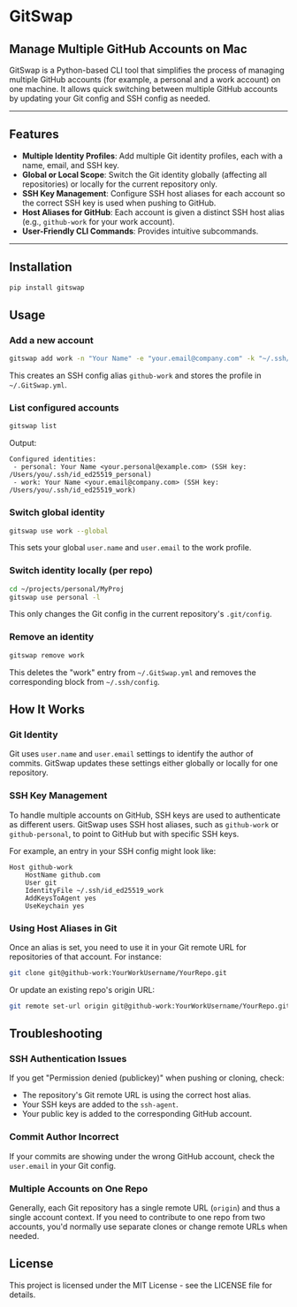 # GitSwap

## Manage Multiple GitHub Accounts on Mac

GitSwap is a Python-based CLI tool that simplifies the process of managing multiple GitHub accounts (for example, a personal and a work account) on one machine. It allows quick switching between multiple GitHub accounts by updating your Git config and SSH config as needed.

---

## Features

- **Multiple Identity Profiles**: Add multiple Git identity profiles, each with a name, email, and SSH key.
- **Global or Local Scope**: Switch the Git identity globally (affecting all repositories) or locally for the current repository only.
- **SSH Key Management**: Configure SSH host aliases for each account so the correct SSH key is used when pushing to GitHub.
- **Host Aliases for GitHub**: Each account is given a distinct SSH host alias (e.g., `github-work` for your work account).
- **User-Friendly CLI Commands**: Provides intuitive subcommands.

---

## Installation

```bash
pip install gitswap
```

## Usage

### Add a new account

```bash
gitswap add work -n "Your Name" -e "your.email@company.com" -k "~/.ssh/id_ed25519_work"
```

This creates an SSH config alias `github-work` and stores the profile in `~/.GitSwap.yml`.

### List configured accounts

```bash
gitswap list
```

Output:

```text
Configured identities:
 - personal: Your Name <your.personal@example.com> (SSH key: /Users/you/.ssh/id_ed25519_personal)
 - work: Your Name <your.email@company.com> (SSH key: /Users/you/.ssh/id_ed25519_work)
```

### Switch global identity

```bash
gitswap use work --global
```

This sets your global `user.name` and `user.email` to the work profile.

### Switch identity locally (per repo)

```bash
cd ~/projects/personal/MyProj
gitswap use personal -l
```

This only changes the Git config in the current repository's `.git/config`.

### Remove an identity

```bash
gitswap remove work
```

This deletes the "work" entry from `~/.GitSwap.yml` and removes the corresponding block from `~/.ssh/config`.

## How It Works

### Git Identity

Git uses `user.name` and `user.email` settings to identify the author of commits. GitSwap updates these settings either globally or locally for one repository.

### SSH Key Management

To handle multiple accounts on GitHub, SSH keys are used to authenticate as different users. GitSwap uses SSH host aliases, such as `github-work` or `github-personal`, to point to GitHub but with specific SSH keys.

For example, an entry in your SSH config might look like:

```text
Host github-work
    HostName github.com
    User git
    IdentityFile ~/.ssh/id_ed25519_work
    AddKeysToAgent yes
    UseKeychain yes
```

### Using Host Aliases in Git

Once an alias is set, you need to use it in your Git remote URL for repositories of that account. For instance:

```bash
git clone git@github-work:YourWorkUsername/YourRepo.git
```

Or update an existing repo's origin URL:

```bash
git remote set-url origin git@github-work:YourWorkUsername/YourRepo.git
```

## Troubleshooting

### SSH Authentication Issues

If you get "Permission denied (publickey)" when pushing or cloning, check:

- The repository's Git remote URL is using the correct host alias.
- Your SSH keys are added to the `ssh-agent`.
- Your public key is added to the corresponding GitHub account.

### Commit Author Incorrect

If your commits are showing under the wrong GitHub account, check the `user.email` in your Git config.

### Multiple Accounts on One Repo

Generally, each Git repository has a single remote URL (`origin`) and thus a single account context. If you need to contribute to one repo from two accounts, you'd normally use separate clones or change remote URLs when needed.

## License

This project is licensed under the MIT License - see the LICENSE file for details.